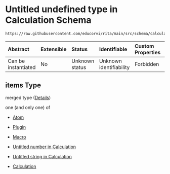 # Untitled undefined type in Calculation Schema

```txt
https://raw.githubusercontent.com/educorvi/rita/main/src/schema/calculation.json#/properties/arguments/items
```

| Abstract            | Extensible | Status         | Identifiable            | Custom Properties | Additional Properties | Access Restrictions | Defined In                                                                     |
| :------------------ | :--------- | :------------- | :---------------------- | :---------------- | :-------------------- | :------------------ | :----------------------------------------------------------------------------- |
| Can be instantiated | No         | Unknown status | Unknown identifiability | Forbidden         | Allowed               | none                | [calculation.json\*](../../src/schema/calculation.json 'open original schema') |

## items Type

merged type ([Details](calculation-properties-arguments-items.md))

one (and only one) of

-   [Atom](atom.md 'check type definition')

-   [Plugin](plugin.md 'check type definition')

-   [Macro](macro.md 'check type definition')

-   [Untitled number in Calculation](calculation-properties-arguments-items-oneof-3.md 'check type definition')

-   [Untitled string in Calculation](calculation-properties-arguments-items-oneof-4.md 'check type definition')

-   [Calculation](calculation.md 'check type definition')
